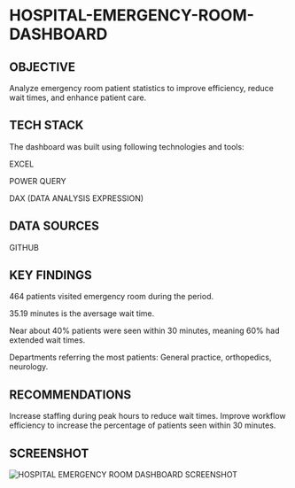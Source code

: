 # HOSPITAL-EMERGENCY-ROOM-DASHBOARD
## OBJECTIVE
Analyze emergency room patient statistics to improve efficiency, reduce wait times, and enhance patient care.

## TECH STACK
The dashboard was built using following technologies and tools:

EXCEL

POWER QUERY

DAX (DATA ANALYSIS EXPRESSION)

## DATA SOURCES
GITHUB

## KEY FINDINGS
464 patients visited emergency room during the period.

35.19 minutes is the aversage wait time.

Near about 40% patients were seen within 30 minutes, meaning 60% had extended wait times.

Departments referring the most patients: General practice, orthopedics, neurology.

## RECOMMENDATIONS
Increase staffing during peak hours to reduce wait times.  Improve workflow efficiency to increase the percentage of patients seen within 30 minutes.

## SCREENSHOT

![HOSPITAL EMERGENCY ROOM DASHBOARD SCREENSHOT](https://github.com/user-attachments/assets/5507ee4f-b4a9-4f5f-9550-37edc7151819)
